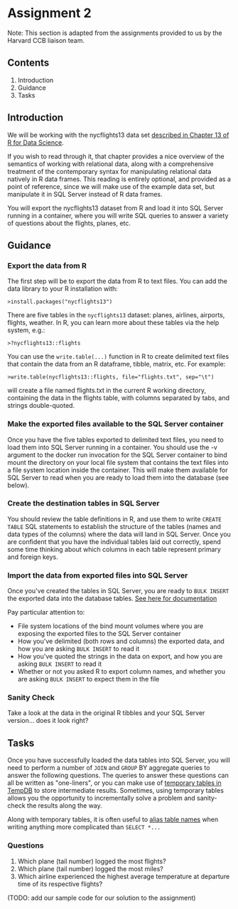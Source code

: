 # Assignment 2 <a name="assignment2"></a>

Note: This section is adapted from the assignments provided to us by the Harvard CCB liaison team.

## Contents

<ol>
<li>Introduction</li>
<li>Guidance</li>
<li>Tasks</li>
</ol>

## Introduction

We will be working with the nycflights13 data set [described in Chapter 13 of R for Data Science](https://r4ds.had.co.nz/relational-data.html#exercises-30).
 
If you wish to read through it, that chapter provides a nice overview of the semantics of working with relational data, along with a comprehensive treatment of the contemporary syntax for manipulating relational data natively in R data frames.  This reading is entirely optional, and provided as a point of reference, since we will make use of the example data set, but manipulate it in SQL Server instead of R data frames.
 
You will export the nycflights13 dataset from R and load it into SQL Server running in a container, where you will write SQL queries to answer a variety of questions about the flights, planes, etc.

## Guidance

### Export the data from R

The first step will be to export the data from R to text files.  You can add the data library to your R installation with:
``` 
>install.packages("nycflights13")
 ```
There are five tables in the `nycflights13` dataset: planes, airlines, airports, flights, weather.  In R, you can learn more about these tables via the help system, e.g.:
 ```
>?nycflights13::flights
```
You can use the `write.table(...)` function in R to create delimited text files that contain the data from an R dataframe, tibble, matrix, etc.  For example:
 ```
>write.table(nycflights13::flights, file="flights.txt", sep="\t")
 ```
will create a file named flights.txt in the current R working directory, containing the data in the flights table, with columns separated by tabs, and strings double-quoted.

### Make the exported files available to the SQL Server container

Once you have the five tables exported to delimited text files, you need to load them into SQL Server running in a container.  You should use the -v argument to the docker run invocation for the SQL Server container to bind mount the directory on your local file system that contains the text files into a file system location inside the container.  This will make them available for SQL Server to read when you are ready to load them into the database (see below).
 

### Create the destination tables in SQL Server

You should review the table definitions in R, and use them to write `CREATE TABLE` SQL statements to establish the structure of the tables (names and data types of the columns) where the data will land in SQL Server.  Once you are confident that you have the individual tables laid out correctly, spend some time thinking about which columns in each table represent primary and foreign keys.

### Import the data from exported files into SQL Server

Once you've created the tables in SQL Server, you are ready to `BULK INSERT` the exported data into the database tables.  [See here for documentation](https://learn.microsoft.com/en-us/sql/relational-databases/import-export/import-bulk-data-by-using-bulk-insert-or-openrowset-bulk-sql-server?view=sql-server-ver16)
 
Pay particular attention to:
* File system locations of the bind mount volumes where you are exposing the exported files to the SQL Server container
* How you've delimited (both rows and columns) the exported data, and how you are asking `BULK INSERT` to read it
* How you've quoted the strings in the data on export, and how you are asking `BULK INSERT` to read it
* Whether or not you asked R to export column names, and whether you are asking `BULK INSERT` to expect them in the file
 
### Sanity Check

Take a look at the data in the original R tibbles and your SQL Server version... does it look right?

## Tasks

Once you have successfully loaded the data tables into SQL Server, you will need to perform a number of `JOIN` and `GROUP` BY aggregate queries to answer the following questions.  The queries to answer these questions can all be written as "one-liners", or you can make use of [temporary tables in TempDB](https://www.sqlservertutorial.net/sql-server-basics/sql-server-temporary-tables/) to store intermediate results.  Sometimes, using temporary tables allows you the opportunity to incrementally solve a problem and sanity-check the results along the way.
 
Along with temporary tables, it is often useful to [alias table names](https://en.wikipedia.org/wiki/Alias_(SQL)) when writing anything more complicated than `SELECT *...`
 
### Questions

<ol> 
<li>Which plane (tail number) logged the most flights?</li>
<li>Which plane (tail number) logged the most miles?</li>
<li>Which airline experienced the highest average temperature at departure time of its respective flights?</li>
</ol>

(TODO: add our sample code for our solution to the assignment)
